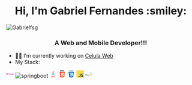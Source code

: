 <h1 align="center">Hi, I'm Gabriel Fernandes :smiley: </h1>
<p align="left"> <img src="https://komarev.com/ghpvc/?username=Gabrielfsg" alt="Gabrielfsg" /> </p>
<h3 align="center">A Web and Mobile Developer!!!</h3>


- 👨‍💻 I’m currently working on [Celula Web](https://celulaweb.com.br/)
- My Stack: 
<img src="https://raw.githubusercontent.com/devicons/devicon/master/icons/angular/angular-original-wordmark.svg" alt="angular" width="20" height="20"/>
<img src="https://raw.githubusercontent.com/devicons/devicon/master/icons/springboot/springboot-original-wordmark.svg" alt="springboot" width="20" height="20"/>
<img src="https://raw.githubusercontent.com/devicons/devicon/master/icons/java/java-original-wordmark.svg" alt="java" width="20" height="20"/>
<img src="https://raw.githubusercontent.com/devicons/devicon/master/icons/html5/html5-original-wordmark.svg" alt="html5"  width="20" height="20"/>
<img src="https://raw.githubusercontent.com/devicons/devicon/master/icons/css3/css3-plain-wordmark.svg" alt="css3"  width="20" height="20"/>
<img src="https://raw.githubusercontent.com/devicons/devicon/master/icons/javascript/javascript-original.svg" alt="javascript" width="20" height="20"/>
<img src="https://raw.githubusercontent.com/devicons/devicon/master/icons/mysql/mysql-original-wordmark.svg" alt="postgresql" width="20" height="20"/>

